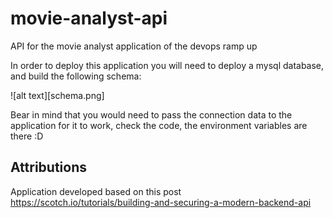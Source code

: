 # movie-analyst-api
API for the movie analyst application of the devops ramp up

In order to deploy this application you will need to deploy a mysql database, and build the following schema:

![alt text][schema.png]


Bear in mind that you would need to pass the connection data to the application for it to work, check the code, the environment variables are there :D

## Attributions
Application developed based on this post https://scotch.io/tutorials/building-and-securing-a-modern-backend-api